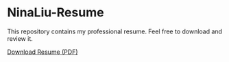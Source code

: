 # NinaLiu-Resume

This repository contains my professional resume. Feel free to download and review it.

[Download Resume (PDF)](https://github.com/NinaLiu-D/NinaLiu-Resume/blob/b9800a359276c961f4f5140c38b961849b24927f/Nina_Liu_Resume.pdf)
